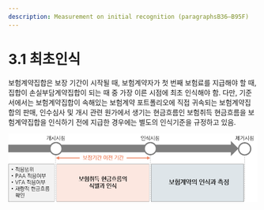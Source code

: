 ```yaml
---
description: Measurement on initial recognition (paragraphsB36–B95F)
---
```


# 3.1 최초인식

보험계약집합은  보장 기간이 시작될 때, 보험계약자가 첫 번째 보험료를 지급해야 할 때, 집합이 손실부담계약집합이 되는 때 중 가장 이른 시점에 최초 인식해야 함. 다만, 기준서에서는 보험계약집합이 속해있는 보험계약 포트폴리오에 직접 귀속되는 보험계약집합의 판매, 인수심사 및 개시 관련 원가에서 생기는 현금흐름인 보험취득 현금흐름을 보험계약집합을 인식하기 전에 지급한 경우에는 별도의 인식기준을 규정하고 있음. &#x20;

![보험계약의 인식시기](<../../.gitbook/assets/보험계약 인식.png>)

